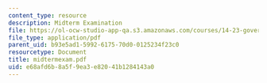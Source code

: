```yaml
---
content_type: resource
description: Midterm Examination
file: https://ol-ocw-studio-app-qa.s3.amazonaws.com/courses/14-23-government-regulation-of-industry-spring-2003/e68afd6b8a5f9ea3e82041b1284143a0_midtermexam.pdf
file_type: application/pdf
parent_uid: b93e5ad1-5992-6175-70d0-0125234f23c0
resourcetype: Document
title: midtermexam.pdf
uid: e68afd6b-8a5f-9ea3-e820-41b1284143a0
---
```

